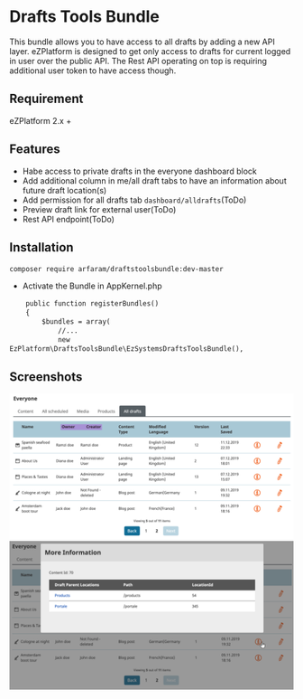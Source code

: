 # Drafts Tools Bundle

This bundle allows you to have access to all drafts by adding a new API layer. eZPlatform is designed to get only access to drafts for current logged in user over the public API. The Rest API operating on top is requiring additional user token to have access though. 

## Requirement

eZPlatform 2.x +

## Features

- Habe access to private drafts in the everyone dashboard block
- Add additional column in me/all draft tabs to have an information about future draft location(s)
- Add permission for all drafts tab `dashboard/alldrafts`(ToDo)
- Preview draft link for external user(ToDo)
- Rest API endpoint(ToDo)
 
## Installation

```
composer require arfaram/draftstoolsbundle:dev-master
```

- Activate the Bundle in AppKernel.php

```
    public function registerBundles()
    {
        $bundles = array(
            //...
            new EzPlatform\DraftsToolsBundle\EzSystemsDraftsToolsBundle(),

```

## Screenshots

<img src="doc/all_drafts_tab.png" />


<img src="doc/draft_locations.png" />


